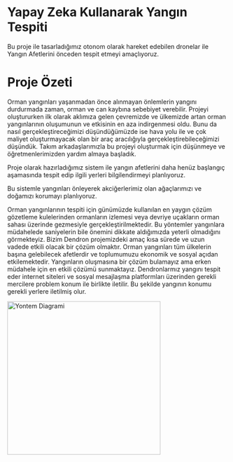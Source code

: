 # Yapay Zeka Kullanarak Yangın Tespiti
Bu proje ile tasarladığımız otonom olarak hareket edebilen dronelar ile Yangın Afetlerini önceden tespit etmeyi amaçlıyoruz.

# Proje Özeti	

Orman yangınları yaşanmadan önce alınmayan önlemlerin yangını durdurmada zaman, orman ve can kaybına sebebiyet verebilir.  Projeyi oluştururken ilk olarak aklımıza gelen çevremizde ve ülkemizde artan orman yangınlarının oluşumunun ve etkisinin en aza indirgenmesi  oldu. Bunu da nasıl gerçekleştireceğimizi düşündüğümüzde ise hava yolu ile ve çok maliyet oluşturmayacak olan bir araç aracılığıyla gerçekleştirebileceğimizi düşündük. Takım arkadaşlarımızla bu projeyi oluşturmak için düşünmeye ve öğretmenlerimizden yardım almaya başladık. 

Proje olarak hazırladığımız sistem ile yangın afetlerini daha henüz başlangıç aşamasında tespit edip ilgili yerleri bilgilendirmeyi planlıyoruz.

Bu sistemle yangınları önleyerek akciğerlerimiz olan ağaçlarımızı ve doğamızı korumayı planlıyoruz.



Orman yangınlarının tespiti için günümüzde kullanılan en yaygın çözüm gözetleme kulelerinden ormanların izlemesi veya devriye uçakların orman sahası üzerinde gezmesiyle gerçekleştirilmektedir. Bu yöntemler yangınlara müdahelede saniyelerin bile önemini dikkate aldığımızda yeterli olmadığını görmekteyiz. Bizim Dendron projemizdeki amaç kısa sürede ve uzun vadede etkili olacak bir çözüm olmaktır. Orman yangınları tüm ülkelerin başına gelebilecek afetlerdir ve toplumumuzu ekonomik ve sosyal açıdan etkilemektedir. Yangınların oluşmasına bir çözüm bulamayız ama erken müdahele için en etkili çözümü sunmaktayız. Dendronlarmız yangını tespit eder internet siteleri ve sosyal mesajlaşma platformları üzerinden gerekli mercilere problem konum ile birlikte iletilir. Bu şekilde yangının konumu gerekli yerlere iletilmiş olur.


<img src="yontemdiagram.png" width="350" title="Yontem Diagrami">
<br>




